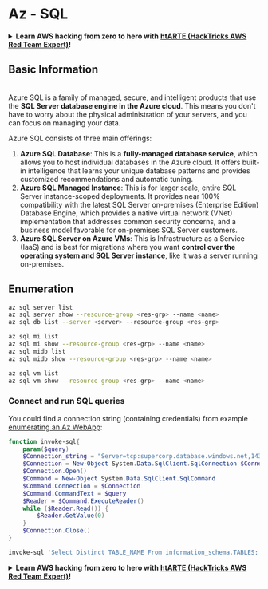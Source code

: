 # Az - SQL

<details>

<summary><strong>Learn AWS hacking from zero to hero with</strong> <a href="https://training.hacktricks.xyz/courses/arte"><strong>htARTE (HackTricks AWS Red Team Expert)</strong></a><strong>!</strong></summary>

Other ways to support HackTricks:

* If you want to see your **company advertised in HackTricks** or **download HackTricks in PDF** Check the [**SUBSCRIPTION PLANS**](https://github.com/sponsors/carlospolop)!
* Get the [**official PEASS & HackTricks swag**](https://peass.creator-spring.com)
* Discover [**The PEASS Family**](https://opensea.io/collection/the-peass-family), our collection of exclusive [**NFTs**](https://opensea.io/collection/the-peass-family)
* **Join the** 💬 [**Discord group**](https://discord.gg/hRep4RUj7f) or the [**telegram group**](https://t.me/peass) or **follow** me on **Twitter** 🐦 [**@carlospolopm**](https://twitter.com/carlospolopm)**.**
* **Share your hacking tricks by submitting PRs to the** [**HackTricks**](https://github.com/carlospolop/hacktricks) and [**HackTricks Cloud**](https://github.com/carlospolop/hacktricks-cloud) github repos.

</details>

## Basic Information

\
Azure SQL is a family of managed, secure, and intelligent products that use the **SQL Server database engine in the Azure cloud**. This means you don't have to worry about the physical administration of your servers, and you can focus on managing your data.

Azure SQL consists of three main offerings:

1. **Azure SQL Database**: This is a **fully-managed database service**, which allows you to host individual databases in the Azure cloud. It offers built-in intelligence that learns your unique database patterns and provides customized recommendations and automatic tuning.
2. **Azure SQL Managed Instance**: This is for larger scale, entire SQL Server instance-scoped deployments. It provides near 100% compatibility with the latest SQL Server on-premises (Enterprise Edition) Database Engine, which provides a native virtual network (VNet) implementation that addresses common security concerns, and a business model favorable for on-premises SQL Server customers.
3. **Azure SQL Server on Azure VMs**: This is Infrastructure as a Service (IaaS) and is best for migrations where you want **control over the operating system and SQL Server instance**, like it was a server running on-premises.

## Enumeration

```bash
az sql server list
az sql server show --resource-group <res-grp> --name <name>
az sql db list --server <server> --resource-group <res-grp>

az sql mi list
az sql mi show --resource-group <res-grp> --name <name>
az sql midb list
az sql midb show --resource-group <res-grp> --name <name>

az sql vm list
az sql vm show --resource-group <res-grp> --name <name>
```

### Connect and run SQL queries

You could find a connection string (containing credentials) from example [enumerating an Az WebApp](az-azure-app-service.md):

```powershell
function invoke-sql{
    param($query)
    $Connection_string = "Server=tcp:supercorp.database.windows.net,1433;Initial Catalog=flag;Persist Security Info=False;User ID=db_read;Password=gAegH!324fAG!#1fht;MultipleActiveResultSets=False;Encrypt=True;TrustServerCertificate=False;Connection Timeout=30;"
    $Connection = New-Object System.Data.SqlClient.SqlConnection $Connection_string
    $Connection.Open()
    $Command = New-Object System.Data.SqlClient.SqlCommand
    $Command.Connection = $Connection
    $Command.CommandText = $query
    $Reader = $Command.ExecuteReader()
    while ($Reader.Read()) {
        $Reader.GetValue(0)
    }
    $Connection.Close()
}

invoke-sql 'Select Distinct TABLE_NAME From information_schema.TABLES;'
```

<details>

<summary><strong>Learn AWS hacking from zero to hero with</strong> <a href="https://training.hacktricks.xyz/courses/arte"><strong>htARTE (HackTricks AWS Red Team Expert)</strong></a><strong>!</strong></summary>

Other ways to support HackTricks:

* If you want to see your **company advertised in HackTricks** or **download HackTricks in PDF** Check the [**SUBSCRIPTION PLANS**](https://github.com/sponsors/carlospolop)!
* Get the [**official PEASS & HackTricks swag**](https://peass.creator-spring.com)
* Discover [**The PEASS Family**](https://opensea.io/collection/the-peass-family), our collection of exclusive [**NFTs**](https://opensea.io/collection/the-peass-family)
* **Join the** 💬 [**Discord group**](https://discord.gg/hRep4RUj7f) or the [**telegram group**](https://t.me/peass) or **follow** me on **Twitter** 🐦 [**@carlospolopm**](https://twitter.com/carlospolopm)**.**
* **Share your hacking tricks by submitting PRs to the** [**HackTricks**](https://github.com/carlospolop/hacktricks) and [**HackTricks Cloud**](https://github.com/carlospolop/hacktricks-cloud) github repos.

</details>

